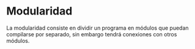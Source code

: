 # Modularidad
La modularidad consiste en dividir un programa en módulos que puedan compilarse por separado, sin embargo tendrá conexiones con otros módulos.
